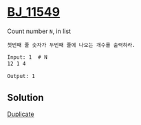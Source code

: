 # [BJ_11549](https://acmicpc.net/problem/11549)

Count number `N`, in list

```kr
첫번째 줄 숫자가 두번째 줄에 나오는 개수를 출력하라.
```

```txt
Input: 1  # N
12 1 4

Output: 1
```

## Solution

[Duplicate](./BJ_10797.md)
